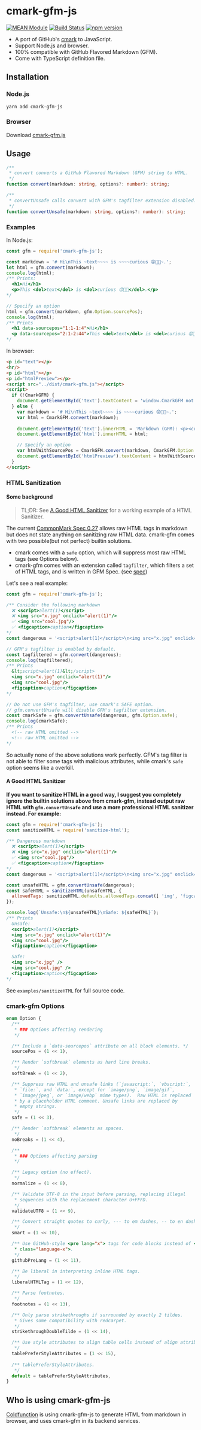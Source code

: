 # cmark-gfm-js

[![MEAN Module](https://img.shields.io/badge/MEAN%20Module-TypeScript-blue.svg?style=flat-square)](https://github.com/mgenware/MEAN-Module)
[![Build Status](https://img.shields.io/travis/mgenware/cmark-gfm-js.svg?style=flat-square&label=Build+Status)](https://travis-ci.org/mgenware/cmark-gfm-js)
[![npm version](https://img.shields.io/npm/v/cmark-gfm-js.svg?style=flat-square)](https://npmjs.com/package/cmark-gfm-js)

* A port of GitHub's [cmark](https://github.com/github/cmark) to JavaScript.
* Support Node.js and browser.
* 100% compatible with GitHub Flavored Markdown (GFM).
* Come with TypeScript definition file.

## Installation
### Node.js
```sh
yarn add cmark-gfm-js
```

### Browser
Download [cmark-gfm.js](https://raw.githubusercontent.com/mgenware/cmark-gfm-js/master/dist/cmark-gfm.js)

## Usage
```typescript
/**
 * convert converts a GitHub Flavored Markdown (GFM) string to HTML.
 */
function convert(markdown: string, options?: number): string;

/**
 * convertUnsafe calls convert with GFM's tagfilter extension disabled. (See "HTML Sanitization" below for details)
 */
function convertUnsafe(markdown: string, options?: number): string;
```

### Examples
In Node.js:
```js
const gfm = require('cmark-gfm-js');

const markdown = '# Hi\nThis ~text~~~~ is ~~~~curious 😡🙉🙈~.';
let html = gfm.convert(markdown);
console.log(html);
/** Prints: 
  <h1>Hi</h1>
  <p>This <del>text</del> is <del>curious 😡🙉🙈</del>.</p>
*/

// Specify an option
html = gfm.convert(markdown, gfm.Option.sourcePos);
console.log(html);
/** Prints
  <h1 data-sourcepos="1:1-1:4">Hi</h1>
  <p data-sourcepos="2:1-2:44">This <del>text</del> is <del>curious 😡🙉🙈</del>.</p>
*/
```

In browser:
```html
<p id="text"></p>
<hr/>
<p id="html"></p>
<p id="htmlPreview"></p>
<script src="../dist/cmark-gfm.js"></script>
<script>
  if (!CmarkGFM) {
    document.getElementById('text').textContent = 'window.CmarkGFM not defined. Please build the project and refresh this page.';
  } else {
    var markdown = '# Hi\nThis ~text~~~~ is ~~~~curious 😡🙉🙈~.';
    var html = CmarkGFM.convert(markdown);
    
    document.getElementById('text').innerHTML = 'Markdown (GFM): <p><code>' + markdown + '</code></p>';
    document.getElementById('html').innerHTML = html;

    // Specify an option
    var htmlWithSourcePos = CmarkGFM.convert(markdown, CmarkGFM.Option.sourcePos);
    document.getElementById('htmlPreview').textContent = htmlWithSourcePos;
  }
</script>
```

### HTML Sanitization
#### Some background
> TL;DR: See [A Good HTML Sanitizer](#a-good-html-sanitizer) for a working example of a HTML Sanitizer.

The current [CommonMark Spec 0.27](https://spec.commonmark.org/0.27/) allows raw HTML tags in markdown but does not state anything on sanitizing raw HTML data. cmark-gfm comes with two possible(but not perfect) builtin solutions.

* cmark comes with a `safe` option, which will suppress most raw HTML tags (see Options below).
* cmark-gfm comes with an extension called `tagfilter`, which filters a set of HTML tags, and is written in GFM Spec. (see [spec](https://github.github.com/gfm/#disallowed-raw-html-extension-))

Let's see a real example:
```js
const gfm = require('cmark-gfm-js');

/** Consider the following markdown
  ❌ <script>alert(1)</script>
  ❌ <img src="x.jpg" onclick="alert(1)"/>
  ✅ <img src="cool.jpg"/>
  ✅ <figcaption>caption</figcaption>
*/
const dangerous = '<script>alert(1)</script>\n<img src="x.jpg" onclick="alert(1)"/>\n<img src="cool.jpg"/>\n<figcaption>caption</figcaption>';

// GFM's tagfilter is enabled by default.
const tagfiltered = gfm.convert(dangerous);
console.log(tagfiltered);
/** Prints
  &lt;script>alert(1)&lt;/script>
  <img src="x.jpg" onclick="alert(1)"/>
  <img src="cool.jpg"/>
  <figcaption>caption</figcaption>
*/

// Do not use GFM's tagfilter, use cmark's SAFE option.
// gfm.convertUnsafe will disable GFM's tagfilter extension.
const cmarkSafe = gfm.convertUnsafe(dangerous, gfm.Option.safe);
console.log(cmarkSafe);
/** Prints
  <!-- raw HTML omitted -->
  <!-- raw HTML omitted -->
*/
```

So actually none of the above solutions work perfectly. GFM's tag filter is not able to filter some tags with malicious attributes, while cmark's `safe` option seems like a overkill. 

#### A Good HTML Sanitizer
**If you want to sanitize HTML in a good way, I suggest you completely ignore the builtin solutions above from cmark-gfm, instead output raw HTML with `gfm.convertUnsafe` and use a more professional HTML sanitizer instead. For example:**
```js
const gfm = require('cmark-gfm-js');
const sanitizeHTML = require('sanitize-html');

/** Dangerous markdown
  ❌ <script>alert(1)</script>
  ❌ <img src="x.jpg" onclick="alert(1)"/>
  ✅ <img src="cool.jpg"/>
  ✅ <figcaption>caption</figcaption>
*/
const dangerous = '<script>alert(1)</script>\n<img src="x.jpg" onclick="alert(1)"/>\n<img src="cool.jpg"/>\n<figcaption>caption</figcaption>';

const unsafeHTML = gfm.convertUnsafe(dangerous);
const safeHTML = sanitizeHTML(unsafeHTML, {
  allowedTags: sanitizeHTML.defaults.allowedTags.concat([ 'img', 'figcaption' ]),
});

console.log(`Unsafe:\n${unsafeHTML}\nSafe: ${safeHTML}`);
/** Prints 
  Unsafe:
  <script>alert(1)</script>
  <img src="x.jpg" onclick="alert(1)"/>
  <img src="cool.jpg"/>
  <figcaption>caption</figcaption>

  Safe:
  <img src="x.jpg" />
  <img src="cool.jpg" />
  <figcaption>caption</figcaption>
*/
```

See `examples/sanitizeHTML` for full source code.

### cmark-gfm Options
```typescript
enum Option {
  /**
   * ### Options affecting rendering
   */

  /** Include a `data-sourcepos` attribute on all block elements. */
  sourcePos = (1 << 1),

  /** Render `softbreak` elements as hard line breaks.
   */
  softBreak = (1 << 2),

  /** Suppress raw HTML and unsafe links (`javascript:`, `vbscript:`,
   * `file:`, and `data:`, except for `image/png`, `image/gif`,
   * `image/jpeg`, or `image/webp` mime types).  Raw HTML is replaced
   * by a placeholder HTML comment. Unsafe links are replaced by
   * empty strings.
   */
  safe = (1 << 3),

  /** Render `softbreak` elements as spaces.
   */
  noBreaks = (1 << 4),

  /**
   * ### Options affecting parsing
   */

  /** Legacy option (no effect).
   */
  normalize = (1 << 8),

  /** Validate UTF-8 in the input before parsing, replacing illegal
   * sequences with the replacement character U+FFFD.
   */
  validateUTF8 = (1 << 9),

  /** Convert straight quotes to curly, --- to em dashes, -- to en dashes.
   */
  smart = (1 << 10),

  /** Use GitHub-style <pre lang="x"> tags for code blocks instead of <pre><code
   * class="language-x">.
   */
  githubPreLang = (1 << 11),

  /** Be liberal in interpreting inline HTML tags.
   */
  liberalHTMLTag = (1 << 12),

  /** Parse footnotes.
   */
  footnotes = (1 << 13),

  /** Only parse strikethroughs if surrounded by exactly 2 tildes.
   * Gives some compatibility with redcarpet.
   */
  strikethroughDoubleTilde = (1 << 14),

  /** Use style attributes to align table cells instead of align attributes.
   */
  tablePreferStyleAttributes = (1 << 15),
  
  /** tablePreferStyleAttributes.
   */
  default = tablePreferStyleAttributes,
}
```

## Who is using cmark-gfm-js
[Coldfunction](coldfunction.com) is using cmark-gfm-js to generate HTML from markdown in browser, and uses cmark-gfm in its backend services.
